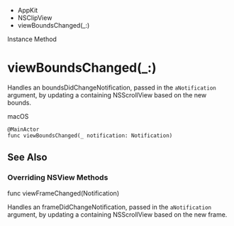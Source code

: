 

- AppKit
- NSClipView
-  viewBoundsChanged(\_:) 

Instance Method

# viewBoundsChanged(\_:)

Handles an boundsDidChangeNotification, passed in the `aNotification` argument, by updating a containing NSScrollView based on the new bounds.

macOS

``` source
@MainActor
func viewBoundsChanged(_ notification: Notification)
```

## See Also

### Overriding NSView Methods

func viewFrameChanged(Notification)

Handles an frameDidChangeNotification, passed in the `aNotification` argument, by updating a containing NSScrollView based on the new frame.

